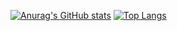 [![Anurag's GitHub stats](https://github-readme-stats.vercel.app/api?username=recode0000)](https://github.com/rikito0000/github-readme-stats)
[![Top Langs](https://github-readme-stats.vercel.app/api/top-langs/?username=recode0000)](https://github.com/rikito0000/github-readme-stats)
